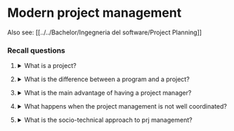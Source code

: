 # Modern project management

Also see: [[../../Bachelor/Ingegneria del software/Project Planning]]

### Recall questions

1. <details markdown=1><summary markdown="span">What is a project?</summary>

    \
    ==Temporary endeavour undertaken to create a unique product/service/result==.
    
</details>

2. <details markdown=1><summary markdown="span"> What is the difference between a program and a project?</summary>

    \
    ==A program is defined as a group of related project designed to accomplish a common goal over an extended period of time==. \
    Managing a program means managing a group of ongoing interdependent projects coordinated to achieve strategic objects.
    
</details>

3. <details markdown=1><summary markdown="span">What is the main advantage of having a project manager?</summary>

    \
	There is a ==central figure that overviews the development of the project.==
    
    
</details>

4. <details markdown=1><summary markdown="span"> What happens when the project management is not well coordinated?</summary>

    \
    Many problems may arise:
    - the ==project does not align with the organization's goals==
    - ==managerial decisions create internal confusion==
    - ==projects result are not prioritized==

</details>

5. <details markdown=1><summary markdown="span"> What is the socio-technical approach to prj management?</summary>

    \
    Technical part: ==formal and scientific part== (planning, controlling etc) \
    Sociocultural dimension: ==contradictory and paradoxical world of implementation==
    
</details>